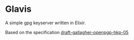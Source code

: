 # Glavis

A simple gpg keyserver written in Elixir.

Based on the specification [draft-gallagher-openpgp-hkp-05](https://datatracker.ietf.org/doc/html/draft-gallagher-openpgp-hkp#name-the-op-operation-field)


